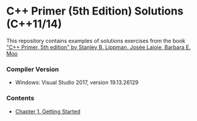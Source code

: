 # C++ Primer (5th Edition) Solutions (C++11/14)

This repository contains examples of solutions exercises from the book ["C++ Primer, 5th edition" by Stanley B. Lippman, Josée Lajoie, Barbara E. Moo](https://www.amazon.com/Primer-5th-Stanley-B-Lippman/dp/0321714113)

### Compiler Version
 * Windows: Visual Studio 2017, version 19.13.26129 

### Contents
- [Chapter 1. Getting Started](cpp-primer/chapter01)
